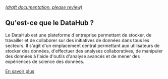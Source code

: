[_metadata_: remarks]:- "Automatically translated with DeepL. From: /Onboarding---Landing.md"

[_(draft documentation, please review)_](/Onboarding---Landing.md)

## Qu'est-ce que le DataHub ?

Le DataHub est une plateforme d'entreprise permettant de stocker, de travailler et de collaborer sur des initiatives de données dans tous les secteurs. Il s'agit d'un emplacement central permettant aux utilisateurs de stocker des données, d'effectuer des analyses collaboratives, de manipuler des données à l'aide d'outils d'analyse avancés et de mener des expériences de science des données.

[En savoir plus](/ressources)
